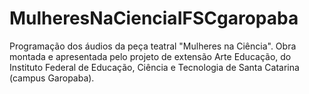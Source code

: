 # MulheresNaCienciaIFSCgaropaba
Programação dos áudios da peça teatral "Mulheres na Ciência". 
Obra montada e apresentada pelo projeto de extensão Arte Educação, do Instituto Federal de Educação, Ciência e Tecnologia de Santa Catarina (campus Garopaba). 
